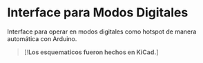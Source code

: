 # Interface para Modos Digitales
Interface para operar en modos digitales como hotspot de manera automática con Arduino.

> [!**Los esquematicos fueron hechos en KiCad.**]